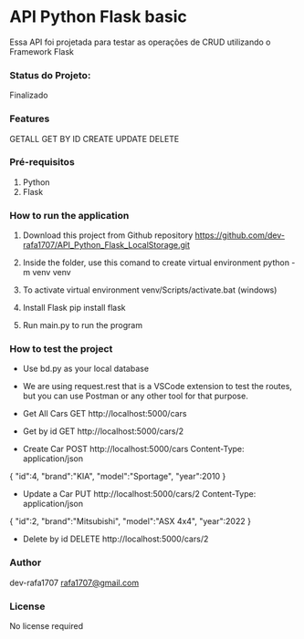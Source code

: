 # API Python Flask basic
Essa API foi projetada para testar as operações de CRUD utilizando o Framework Flask



### Status do Projeto:
Finalizado


### Features
GETALL
GET BY ID
CREATE
UPDATE
DELETE


### Pré-requisitos 
1. Python
2. Flask


### How to run the application

1. Download this project from Github repository
<https://github.com/dev-rafa1707/API_Python_Flask_LocalStorage.git>

2. Inside the folder, use this comand to create virtual environment
python -m venv venv

3. To activate virtual environment
venv/Scripts/activate.bat (windows)

4. Install Flask
pip install flask

5. Run main.py to run the program


### How to test the project
* Use bd.py as your local database

* We are using request.rest that is a VSCode extension to test the routes, but you can use Postman or any other tool for that purpose.

* Get All Cars
GET http://localhost:5000/cars
 
* Get by id
GET http://localhost:5000/cars/2
 
* Create Car
POST http://localhost:5000/cars
Content-Type: application/json

{
  "id":4,
  "brand":"KIA",
  "model":"Sportage",
  "year":2010
}

* Update a Car
PUT http://localhost:5000/cars/2
Content-Type: application/json

{
  "id":2,
  "brand":"Mitsubishi",
  "model":"ASX 4x4",
  "year":2022
}

* Delete by id
DELETE http://localhost:5000/cars/2



### Author
dev-rafa1707
<rafa1707@gmail.com>



### License
No license required